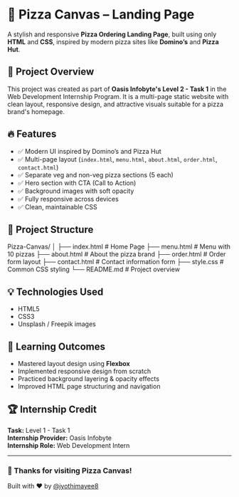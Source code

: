# 🍕 Pizza Canvas – Landing Page

A stylish and responsive **Pizza Ordering Landing Page**, built using only **HTML** and **CSS**, inspired by modern pizza sites like **Domino’s** and **Pizza Hut**.

## 🚀 Project Overview

This project was created as part of **Oasis Infobyte's Level 2 - Task 1** in the Web Development Internship Program. It is a multi-page static website with clean layout, responsive design, and attractive visuals suitable for a pizza brand's homepage.

## 🔥 Features

- ✅ Modern UI inspired by Domino’s and Pizza Hut
- ✅ Multi-page layout (`index.html`, `menu.html`, `about.html`, `order.html`, `contact.html`)
- ✅ Separate veg and non-veg pizza sections (5 each)
- ✅ Hero section with CTA (Call to Action)
- ✅ Background images with soft opacity
- ✅ Fully responsive across devices
- ✅ Clean, maintainable CSS

## 📂 Project Structure

Pizza-Canvas/
│
├── index.html # Home Page
├── menu.html # Menu with 10 pizzas
├── about.html # About the pizza brand
├── order.html # Order form layout
├── contact.html # Contact information form
├── style.css # Common CSS styling
└── README.md # Project overview

## 💡 Technologies Used

- HTML5  
- CSS3  
- Unsplash / Freepik images  

## 🧠 Learning Outcomes

- Mastered layout design using **Flexbox**
- Implemented responsive design from scratch
- Practiced background layering & opacity effects
- Improved HTML page structuring and navigation


## 🏆 Internship Credit

**Task:** Level 1 - Task 1  
**Internship Provider:** Oasis Infobyte  
**Internship Role:** Web Development Intern

---

### 🙌 Thanks for visiting Pizza Canvas!  
Built with ❤️ by [@jyothimayee8](https://github.com/jyothimayee8)
